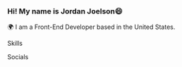 ### Hi! My name is Jordan Joelson😄

🌍  I am a Front-End Developer based in the United States.

Skills

Socials
